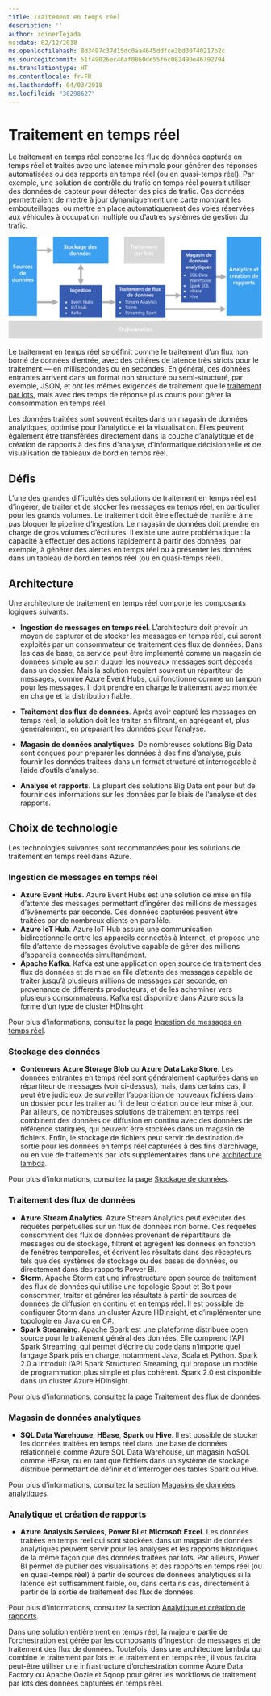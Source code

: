 ```yaml
---
title: Traitement en temps réel
description: ''
author: zoinerTejada
ms:date: 02/12/2018
ms.openlocfilehash: 8d3497c37d15dc0aa4645ddfce3bd30740217b2c
ms.sourcegitcommit: 51f49026ec46af0860de55f6c082490e46792794
ms.translationtype: HT
ms.contentlocale: fr-FR
ms.lasthandoff: 04/03/2018
ms.locfileid: "30298627"
---
```

# <a name="real-time-processing"></a>Traitement en temps réel

Le traitement en temps réel concerne les flux de données capturés en temps réel et traités avec une latence minimale pour générer des réponses automatisées ou des rapports en temps réel (ou en quasi-temps réel). Par exemple, une solution de contrôle du trafic en temps réel pourrait utiliser des données de capteur pour détecter des pics de trafic. Ces données permettraient de mettre à jour dynamiquement une carte montrant les embouteillages, ou mettre en place automatiquement des voies réservées aux véhicules à occupation multiple ou d’autres systèmes de gestion du trafic.

![](./images/real-time-pipeline.png)

Le traitement en temps réel se définit comme le traitement d’un flux non borné de données d’entrée, avec des critères de latence très stricts pour le traitement &mdash; en millisecondes ou en secondes. En général, ces données entrantes arrivent dans un format non structuré ou semi-structuré, par exemple, JSON, et ont les mêmes exigences de traitement que le [traitement par lots](./batch-processing.md), mais avec des temps de réponse plus courts pour gérer la consommation en temps réel.

Les données traitées sont souvent écrites dans un magasin de données analytiques, optimisé pour l’analytique et la visualisation. Elles peuvent également être transférées directement dans la couche d’analytique et de création de rapports à des fins d’analyse, d’informatique décisionnelle et de visualisation de tableaux de bord en temps réel.

## <a name="challenges"></a>Défis

L’une des grandes difficultés des solutions de traitement en temps réel est d’ingérer, de traiter et de stocker les messages en temps réel, en particulier pour les grands volumes. Le traitement doit être effectué de manière à ne pas bloquer le pipeline d’ingestion. Le magasin de données doit prendre en charge de gros volumes d’écritures. Il existe une autre problématique : la capacité à effectuer des actions rapidement à partir des données, par exemple, à générer des alertes en temps réel ou à présenter les données dans un tableau de bord en temps réel (ou en quasi-temps réel).

## <a name="architecture"></a>Architecture

Une architecture de traitement en temps réel comporte les composants logiques suivants.

- **Ingestion de messages en temps réel**. L’architecture doit prévoir un moyen de capturer et de stocker les messages en temps réel, qui seront exploités par un consommateur de traitement des flux de données. Dans les cas de base, ce service peut être implémenté comme un magasin de données simple au sein duquel les nouveaux messages sont déposés dans un dossier. Mais la solution requiert souvent un répartiteur de messages, comme Azure Event Hubs, qui fonctionne comme un tampon pour les messages. Il doit prendre en charge le traitement avec montée en charge et la distribution fiable.

- **Traitement des flux de données**. Après avoir capturé les messages en temps réel, la solution doit les traiter en filtrant, en agrégeant et, plus généralement, en préparant les données pour l’analyse.

- **Magasin de données analytiques**. De nombreuses solutions Big Data sont conçues pour préparer les données à des fins d’analyse, puis fournir les données traitées dans un format structuré et interrogeable à l’aide d’outils d’analyse. 

- **Analyse et rapports**. La plupart des solutions Big Data ont pour but de fournir des informations sur les données par le biais de l’analyse et des rapports. 

## <a name="technology-choices"></a>Choix de technologie

Les technologies suivantes sont recommandées pour les solutions de traitement en temps réel dans Azure.

### <a name="real-time-message-ingestion"></a>Ingestion de messages en temps réel

- **Azure Event Hubs**. Azure Event Hubs est une solution de mise en file d’attente des messages permettant d’ingérer des millions de messages d’événements par seconde. Ces données capturées peuvent être traitées par de nombreux clients en parallèle.
- **Azure IoT Hub**. Azure IoT Hub assure une communication bidirectionnelle entre les appareils connectés à Internet, et propose une file d’attente de messages évolutive capable de gérer des millions d’appareils connectés simultanément.
- **Apache Kafka**. Kafka est une application open source de traitement des flux de données et de mise en file d’attente des messages capable de traiter jusqu’à plusieurs millions de messages par seconde, en provenance de différents producteurs, et de les acheminer vers plusieurs consommateurs. Kafka est disponible dans Azure sous la forme d’un type de cluster HDInsight.

Pour plus d’informations, consultez la page [Ingestion de messages en temps réel](../technology-choices/real-time-ingestion.md).

### <a name="data-storage"></a>Stockage des données

- **Conteneurs Azure Storage Blob** ou **Azure Data Lake Store**. Les données entrantes en temps réel sont généralement capturées dans un répartiteur de messages (voir ci-dessus), mais, dans certains cas, il peut être judicieux de surveiller l’apparition de nouveaux fichiers dans un dossier pour les traiter au fil de leur création ou de leur mise à jour. Par ailleurs, de nombreuses solutions de traitement en temps réel combinent des données de diffusion en continu avec des données de référence statiques, qui peuvent être stockées dans un magasin de fichiers. Enfin, le stockage de fichiers peut servir de destination de sortie pour les données en temps réel capturées à des fins d’archivage, ou en vue de traitements par lots supplémentaires dans une [architecture lambda](../big-data/index.md#lambda-architecture).

Pour plus d’informations, consultez la page [Stockage de données](../technology-choices/data-storage.md).

### <a name="stream-processing"></a>Traitement des flux de données

- **Azure Stream Analytics**. Azure Stream Analytics peut exécuter des requêtes perpétuelles sur un flux de données non borné. Ces requêtes consomment des flux de données provenant de répartiteurs de messages ou de stockage, filtrent et agrègent les données en fonction de fenêtres temporelles, et écrivent les résultats dans des récepteurs tels que des systèmes de stockage ou des bases de données, ou directement dans des rapports Power BI.
- **Storm**. Apache Storm est une infrastructure open source de traitement des flux de données qui utilise une topologie Spout et Bolt pour consommer, traiter et générer les résultats à partir de sources de données de diffusion en continu et en temps réel. Il est possible de configurer Storm dans un cluster Azure HDInsight, et d’implémenter une topologie en Java ou en C#.
- **Spark Streaming**. Apache Spark est une plateforme distribuée open source pour le traitement général des données. Elle comprend l’API Spark Streaming, qui permet d’écrire du code dans n’importe quel langage Spark pris en charge, notamment Java, Scala et Python. Spark 2.0 a introduit l’API Spark Structured Streaming, qui propose un modèle de programmation plus simple et plus cohérent. Spark 2.0 est disponible dans un cluster Azure HDInsight.

Pour plus d’informations, consultez la page [Traitement des flux de données](../technology-choices/stream-processing.md).

### <a name="analytical-data-store"></a>Magasin de données analytiques

- **SQL Data Warehouse**, **HBase**, **Spark** ou **Hive**. Il est possible de stocker les données traitées en temps réel dans une base de données relationnelle comme Azure SQL Data Warehouse, un magasin NoSQL comme HBase, ou en tant que fichiers dans un système de stockage distribué permettant de définir et d’interroger des tables Spark ou Hive.

Pour plus d’informations, consultez la section [Magasins de données analytiques](../technology-choices/analytical-data-stores.md).

### <a name="analytics-and-reporting"></a>Analytique et création de rapports

- **Azure Analysis Services**, **Power BI** et **Microsoft Excel**. Les données traitées en temps réel qui sont stockées dans un magasin de données analytiques peuvent servir pour les analyses et les rapports historiques de la même façon que des données traitées par lots. Par ailleurs, Power BI permet de publier des visualisations et des rapports en temps réel (ou en quasi-temps réel) à partir de sources de données analytiques si la latence est suffisamment faible, ou, dans certains cas, directement à partir de la sortie de traitement des flux de données.

Pour plus d'informations, consultez la section [Analytique et création de rapports](../technology-choices/analysis-visualizations-reporting.md).

Dans une solution entièrement en temps réel, la majeure partie de l’orchestration est gérée par les composants d’ingestion de messages et de traitement des flux de données. Toutefois, dans une architecture lambda qui combine le traitement par lots et le traitement en temps réel, il vous faudra peut-être utiliser une infrastructure d’orchestration comme Azure Data Factory ou Apache Oozie et Sqoop pour gérer les workflows de traitement par lots des données capturées en temps réel.

